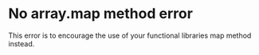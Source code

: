 # No array.map method error

This error is to encourage the use of your functional libraries
map method instead.
